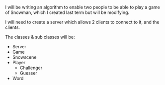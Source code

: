 I will be writing an algorithm to enable two people to be able to play a game of Snowman, which I created last term but will be modifying.

I will need to create a server which allows 2 clients to connect to it, and the clients.

The classes & sub classes will be:
* Server
* Game
* Snowscene
* Player
    * Challenger
    * Guesser
* Word